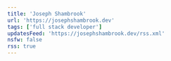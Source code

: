 ```yaml
---
title: 'Joseph Shambrook'
url: 'https://josephshambrook.dev'
tags: ['full stack developer']
updatesFeed: 'https://josephshambrook.dev/rss.xml'
nsfw: false
rss: true
---
```


